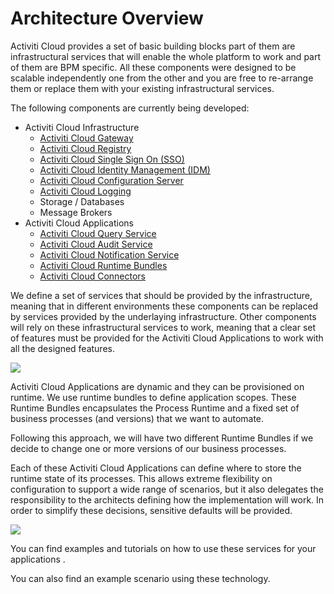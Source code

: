 # Architecture Overview

Activiti Cloud provides a set of basic building blocks part of them are infrastructural services that will enable the whole platform to work and part of them are BPM specific. All these components were designed to be scalable independently one from the other and you are free to re-arrange them or replace them with your existing infrastructural services.

The following components are currently being developed:
- Activiti Cloud Infrastructure
	- [Activiti Cloud Gateway](activiti-cloud-infra/gateway.md)
	- [Activiti Cloud Registry](activiti-cloud-infra/registry.md)
	- [Activiti Cloud Single Sign On (SSO)](activiti-cloud-infra/sso.md)
	- [Activiti Cloud Identity Management (IDM)](activiti-cloud-infra/idm.md)
	- [Activiti Cloud Configuration Server](activiti-cloud-infra/config.md)
	- [Activiti Cloud Logging](activiti-cloud-infra/logging.md)
	- Storage / Databases
	- Message Brokers
- Activiti Cloud Applications
	- [Activiti Cloud Query Service](activiti-cloud-app/QueryService.md)
	- [Activiti Cloud Audit Service](activiti-cloud-app/AuditService.md)
	- [Activiti Cloud Notification Service](activiti-cloud-app/NotificationService.md)
	- [Activiti Cloud Runtime Bundles](activiti-cloud-app/RuntimeBundle.md)
	- [Activiti Cloud Connectors](activiti-cloud-app/CloudConnectors.md) 

We define a set of services that should be provided by the infrastructure, meaning that in different environments these components can be replaced by services provided by the underlaying infrastructure.
Other components will rely on these infrastructural services to work, meaning that a clear set of features must be provided for the Activiti Cloud Applications to work with all the designed features.

![](../assets/infrastructure.png)

Activiti Cloud Applications are dynamic and they can be provisioned on runtime. We use runtime bundles to define application scopes. These Runtime Bundles encapsulates the Process Runtime and a fixed set of business processes (and versions) that we want to automate.

Following this approach, we will have two different Runtime Bundles if we decide to change one or more versions of our business processes.

Each of these Activiti Cloud Applications can define where to store the runtime state of its processes. This allows extreme flexibility on configuration to support a wide range of scenarios, but it also delegates the responsibility to the architects defining how the implementation will work. In order to simplify these decisions, sensitive defaults will be provided.

![](../assets/application.png)

You can find examples and tutorials on how to use these services for your applications <HERE>.

You can also find <HERE> an example scenario using these technology.
